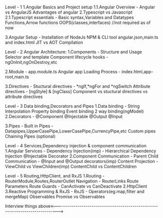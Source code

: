 Level - 1
1.Angular Basics and Project setup
1.1.Angular Overview - Angular vs AngularJS 
                       Advantages of angular
2.Typescript vs Javascript
2.1.Typescript essentials - Basic syntax,Variables and Datatypes
                            Functions,Arrow functions
                            OOPS(classes,interfaces) //not required as of now     

3.Angular Setup - Installation of NodeJs
                  NPM & CLI tool
                  angular.json,main.ts and index.html
                  JIT vs AOT Compilation                        

Level - 2
Angular Architecture:
1.Components - Structure and Usage
               Selector and template
               Component lifecycle hooks - ngOnInit,ngOnDestroy,etc

2.Module - app.module.ts
           Angular app Loading Process - index.html,app-root,main.ts

3.Directives - Stuctural directives - *ngIf,*ngFor and *ngSwitch
               Attribute directives - [ngStyle] & [ngClass]
               Component vs stuctural directives vs attribute directives

Level - 3
Data binding,Decorators and Pipes
1.Data binding - String Interpolation
                 Property binding
                 Event binding
                 2 way binding(ngModel)
2.Decorators - @Component
               @Injectable
               @Output
               @Input

3.Pipes - Built in Pipes - Datapipes,UpperCasePipe,LowerCasePipe,CurrencyPipe,etc
          Custom pipes
          Chaining Pipes (optional)


Level - 4
Services,Dependency injection & component communication
1.Angular Services - Dependency Injection(imp) - Hierarchical Dependency Injection
                                            @Injectable Decorator
2.Component Communication - Parent Child Communication - @Input and @Output decorators(imp)
                            Content Projection - <ngContent>
                            ViewChild vs ViewChildren(imp)
                            ContentChild vs ContentChildren

Level - 5
Routing,HttpClient, and RxJS
1.Routing - RouterModule,Routes,RouterOutlet
            Navigation - RouterLinks
            Route Parameters
            Route Guards - CanActivate vs CanDeactivate
2.HttpClient
3.Reactive Programming & RxJS - RxJS - Operators(eg.map,filter and mergeMap)
                                Observables
                                Promise vs Observables


Interview things above<------------------------------------------------------------------------------->